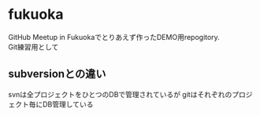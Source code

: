 # fukuoka

GitHub Meetup in Fukuokaでとりあえず作ったDEMO用repogitory.  
Git練習用として


## subversionとの違い

svnは全プロジェクトをひとつのDBで管理されているが
gitはそれぞれのプロジェクト毎にDB管理している


